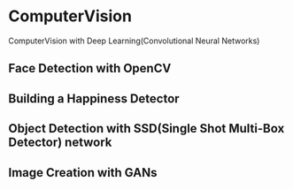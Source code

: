 # ComputerVision
ComputerVision with Deep Learning(Convolutional Neural Networks)

## Face Detection with OpenCV

## Building a Happiness Detector

## Object Detection with SSD(Single Shot Multi-Box Detector) network

## Image Creation with GANs
